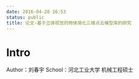 ```yaml
---
date: 2016-04-28 16:53
status: public
title: 论文-基于立体视觉的物体简化三维点云模型库的研究
---
```


# Intro
Author：刘春宇
School：河北工业大学
机械工程硕士
#